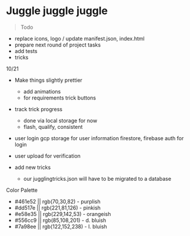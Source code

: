 # Juggle juggle juggle

> Todo
- replace icons, logo / update manifest.json, index.html
- prepare next round of project tasks
- add tests
- tricks 

10/21
- Make things slightly prettier
    - add animations
    - for requirements trick buttons 
- track trick progress
    - done via local storage for now
    - flash, qualify, consistent

- user login
    gcp storage for user information firestore, firebase auth for login

- user upload for verification

- add new tricks
    - our jugglingtricks.json will have to be migrated to a database 

Color Palette
- #461e52 || rgb(70,30,82) - purplish
- #dd517e || rgb(221,81,126) - pinkish
- #e58e35 || rgb(229,142,53) - orangeish
- #556cc9 || rgb(85,108,201) - d. bluish
- #7a98ee || rgb(122,152,238) - l. bluish